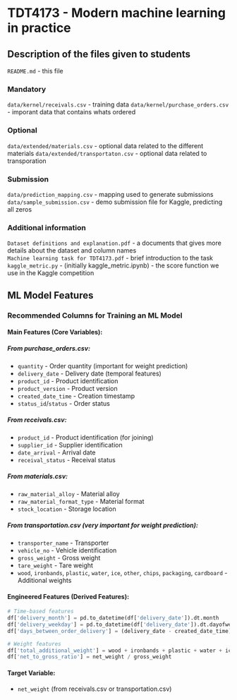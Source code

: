 # TDT4173 - Modern machine learning in practice

## Description of the files given to students

`README.md` - this file

### Mandatory

`data/kernel/receivals.csv` - training data
`data/kernel/purchase_orders.csv` - imporant data that contains whats ordered  

### Optional

`data/extended/materials.csv` - optional data related to the different materials
`data/extended/transportaton.csv` - optional data related to transporation

### Submission

`data/prediction_mapping.csv` - mapping used to generate submissions
`data/sample_submission.csv` - demo submission file for Kaggle, predicting all zeros

### Additional information

`Dataset definitions and explanation.pdf` - a documents that gives more details about the dataset and column names  
`Machine learning task for TDT4173.pdf` - brief introduction to the task
`kaggle_metric.py` - (initially kaggle_metric.ipynb) - the score function we use in the Kaggle competition

## ML Model Features

### Recommended Columns for Training an ML Model

#### **Main Features (Core Variables):**

##### **From purchase_orders.csv:**

- `quantity` - Order quantity (important for weight prediction)
- `delivery_date` - Delivery date (temporal features)
- `product_id` - Product identification
- `product_version` - Product version
- `created_date_time` - Creation timestamp
- `status_id`/`status` - Order status

##### **From receivals.csv:**

- `product_id` - Product identification (for joining)
- `supplier_id` - Supplier identification
- `date_arrival` - Arrival date
- `receival_status` - Receival status

##### **From materials.csv:**

- `raw_material_alloy` - Material alloy
- `raw_material_format_type` - Material format
- `stock_location` - Storage location

##### **From transportation.csv (very important for weight prediction):**

- `transporter_name` - Transporter
- `vehicle_no` - Vehicle identification
- `gross_weight` - Gross weight
- `tare_weight` - Tare weight
- `wood`, `ironbands`, `plastic`, `water`, `ice`, `other`, `chips`, `packaging`, `cardboard` - Additional weights

#### **Engineered Features (Derived Features):**

```python
# Time-based features
df['delivery_month'] = pd.to_datetime(df['delivery_date']).dt.month
df['delivery_weekday'] = pd.to_datetime(df['delivery_date']).dt.dayofweek
df['days_between_order_delivery'] = (delivery_date - created_date_time).dt.days

# Weight features
df['total_additional_weight'] = wood + ironbands + plastic + water + ice + other + chips + packaging + cardboard
df['net_to_gross_ratio'] = net_weight / gross_weight
```

#### **Target Variable:**

- `net_weight` (from receivals.csv or transportation.csv)
